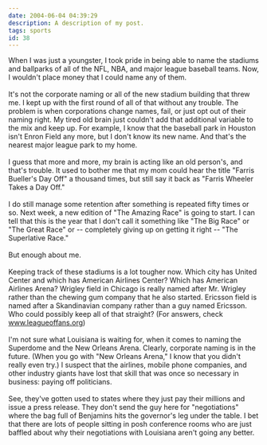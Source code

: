 ```yaml
---
date: 2004-06-04 04:39:29
description: A description of my post.
tags: sports
id: 38
---
```

When I was just a youngster, I took pride in being able to name the stadiums and ballparks of all of the NFL, NBA, and major league baseball teams.  Now, I wouldn't place money that I could name any of them.<br />
<br />
It's not the corporate naming or all of the new stadium building that threw me.  I kept up with the first round of all of that without any trouble.  The problem is when corporations change names, fail, or just opt out of their naming right.  My tired old brain just couldn't add that additional variable to the mix and keep up.  For example, I know that the baseball park in Houston isn't Enron Field any more, but I don't know its new name.  And that's the nearest major league park to my home.<br />
<br />
I guess that more and more, my brain is acting like an old person's, and that's trouble.  It used to bother me that my mom could hear the title "Farris Bueller's Day Off" a thousand times, but still say it back as "Farris Wheeler Takes a Day Off."  <br />
<br />
I do still manage some retention after something is repeated fifty times or so.  Next week, a new edition of "The Amazing Race" is going to start.  I can tell that this is the year that I don't call it something like "The Big Race" or "The Great Race" or -- completely giving up on getting it right -- "The Superlative Race."<br />
<br />
But enough about me.<br />
<br />
Keeping track of these stadiums is a lot tougher now.  Which city has United Center and which has American Airlines Center?  Which has American Airlines Arena?  Wrigley field in Chicago is really named after Mr. Wrigley rather than the chewing gum company that he also started.  Ericsson field is named after a Skandinavian company rather than a guy named Ericsson.  Who could possibly keep all of that straight?  (For answers, check <br />
<a href="http://www.leagueoffans.org/nbanamingrights.html">www.leagueoffans.org</a>)<br />
<br />
I'm not sure what Louisiana is waiting for, when it comes to naming the Superdome and the New Orleans Arena.  Clearly, corporate naming is in the future.  (When you go with "New Orleans Arena," I know that you didn't really even try.)  I suspect that the airlines, mobile phone companies, and other industry giants have lost that skill that was once so necessary in business:  paying off politicians.  <br />
<br />
See, they've gotten used to states where they just pay their millions and issue a press release.  They don't send the guy here for "negotiations" where the bag full of Benjamins hits the governor's leg under the table.  I bet that there are lots of people sitting in posh conference rooms who are just baffled about why their negotiations with Louisiana aren't going any better.<br />
<br />
<br />

